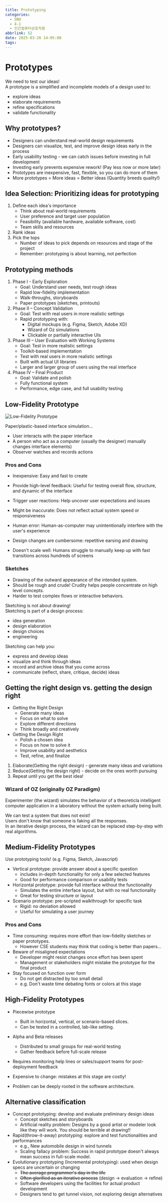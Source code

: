 ```yaml
---
title: Prototyping
categories:
  - SNU
  - 4-1
  - 인간컴퓨터상호작용
abbrlink: 52
date: 2025-03-26 14:05:08
tags:
---
```


# Prototypes

We need to test our ideas!  
A prototype is a simplified and incomplete models of a design used to:

- explore ideas
- elaborate requirements
- refine specifications
- validate functionality

## Why prototypes?

- Designers can understand real-world design requirements
- Designers can visualize, test, and improve design ideas early in the process
- Early usability testing - we can catch issues before investing in full development
- Investing early prevents expensive rework! (Pay less now or more later)
- Prototypes are inexpensive, fast, flexible, so you can do more of them
- More prototypes = More ideas = Better ideas (Quantity breeds quality!)

## Idea Selection: Prioritizing ideas for prototyping

1. Define each idea's importance
    - Think about real-world requirements
    - User preference and target user population
    - Feasibility (available hardware, available software, cost)
    - Team skills and resources
1. Rank ideas
1. Pick the tops
    - Number of ideas to pick depends on resources and stage of the project
    - Remember: prototyping is about learning, not perfection

## Prototyping methods

1. Phase I - Early Exploration
    - Goal: Understand user needs, test rough ideas
    - Rapid low-fidelity implementation
    - Walk-throughs, storyboards
    - Paper prototypes (sketches, printouts)
1. Phase II – Concept Validation
    - Goal: Test with real users in more realistic settings
    - Rapid prototyping with:
        - Digital mockups (e.g. Figma, Sketch, Adobe XD)
        - Wizard of Oz simulations
        - Clickable or partially interactive UIs
1. Phase III – User Evaluation with Working Systems
    - Goal: Test in more realistic settings
    - Toolkit-based implementation
    - Test with real users in more realistic settings
    - Built with actual UI libraries
    - Larger and larger group of users using the real interface
1. Phase IV – Final Product
    - Goal: Validate and polish
    - Fully functional system
    - Performance, edge case, and full usability testing

## Low-Fidelity Prototype

![Low-Fidelity Prototype](low_fidelity_prototype.png)

Paper/plastic-based interface simulation...

- User interacts with the paper interface
- A person who act as a computer (usually the designer) manually changes interface elements)
- Observer watches and records actions

### Pros and Cons

- Inexpensive: Easy and fast to create
- Provide high-level feedback: Useful for testing overall flow, structure, and dynamic of the interface
- Trigger user reactions: Help uncover user expectations and issues

- Might be inaccurate: Does not reflect actual system speed or responsiveness
- Human error: Human-as-computer may unintentionally interfere with the user's experience
- Design changes are cumbersome: repetitive earsing and drawing
- Doesn't scale well: Humans struggle to manually keep up with fast transitions across hundreds of screens

### Sketches

- Drawing of the outward appearance of the intended system.
- Should be rough and crude! Crudity helps people concentrate on high level concepts.
- Harder to test complex flows or interactive behaviors.

Sketching is not about drawing!  
Sketching is part of a design process:

- idea generation
- design elaboration
- design choices
- engineering

Sketching can help you:

- express and develop ideas
- visualize and think through ideas
- record and archive ideas that you come across
- communicate (reflect, share, critique, decide) ideas

## Getting the right design vs. getting the design right

- Getting the Right Design
  - Generate many ideas
  - Focus on what to solve
  - Explore different directions
  - Think broadly and creatively
- Getting the Design Right
  - Polish a chosen idea
  - Focus on how to solve it
  - Improve usability and aesthetics
  - Test, refine, and finalize

1. Elaborate(Getting the right design) - generate many ideas and variations
1. Reduce(Getting the design right) - decide on the ones worth pursuing
1. Repeat until you get the best idea!

### Wizard of OZ (originally OZ Paradigm)

Experimenter (the wizard) simulates the behavior of a theoreticla intelligent computer application in a laboratory without the system actually being built.

We can test a system that does not exist!  
Users don't know that someone is faking all the responses.  
In an iterative design process, the wizard can be replaced step-by-step with real algorithms.

## Medium-Fidelity Prototypes

Use prototyping tools! (e.g. Figma, Sketch, Javascript)

- Vertical prototype: provide answer about a specific question
  - includes in-depth functionality for only a few selected features
  - Good for performance comparison or usability tests
- Horizontal prototype: provide full interface without the functionality
  - Simulates the entire interface layout, but with no real functionality
  - Great for testing structure or layout
- Scenario prototype: pre-scripted walkthrough for specific task
  - Rigid: no deviation allowed
  - Useful for simulating a user journey

### Pros and Cons

- Time consuming: requires more effort than low-fidelity sketches or paper prototypes.
  - However CSE students may think that coding is better than papers...
- Beware of misaligned expectations
  - Developer might resist changes once effort has been spent
  - Management or stakeholders might mistake the prototype for the final product
- Stay focused on function over form
  - Do not get distracted by too small detail
  - e.g. Don't waste time debating fonts or colors at this stage

## High-Fidelity Prototypes

- Piecewise prototype
  - Built in horizontal, vertical, or scenario-based slices.
  - Can be tested in a controlled, lab-like setting.
- Alpha and Beta releases
  - Distributed to small groups for real-world testing
  - Gather feedback before full-scale release

- Requires monitoring help lines or sales/support teams for post-deployment feedback
- Expensive to change: mistakes at this stage are costly!  
- Problem can be deeply rooted in the software architecture.

## Alternative classification

- Concept prototyping: develop and evaluate preliminary design ideas
  - Concept sketches and storyboards
  - Artificial reality problem: Designs by a good artist or modeler look like they will work. You should be terrible at drawing!!
- Rapid(throw-it-away) prototyping: explore and test functionalities and performances
  - e.g., New automobile design in wind tunnels
  - Scaling fallacy problem: Success in rapid prototype doesn't always mean success in full-scale model.
- Evolutionary prototyping (Incremental prototyping): used when design specs are uncertain or changing
  - ~~The average programmer's day in the life~~
  - ~~Often glorified as an iterative process~~ (design → evaluation → refine)
  - Software developers using the facilities for actual product development
  - Designers tend to get tunnel vision, not exploring design alternatives
